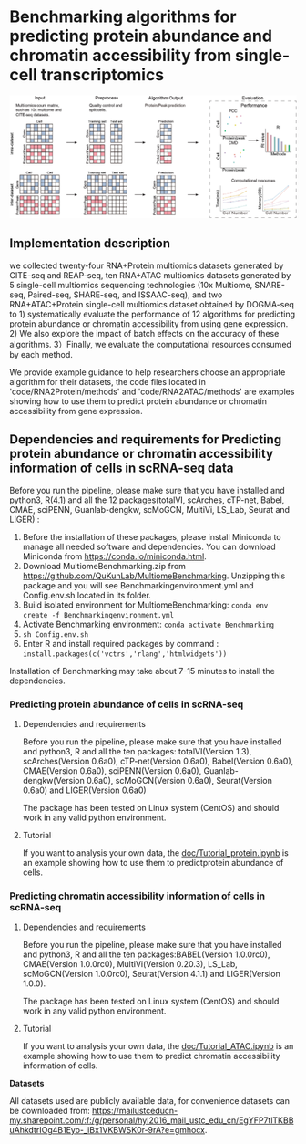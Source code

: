 # Benchmarking algorithms for predicting protein abundance and chromatin accessibility from single-cell transcriptomics
![WorkFolw](./fig/pipeline.jpg)

## Implementation description

  we collected twenty-four RNA+Protein multiomics datasets generated by CITE-seq and REAP-seq, ten RNA+ATAC multiomics datasets generated by 5 single-cell multiomics sequencing technologies (10x Multiome, SNARE-seq, Paired-seq, SHARE-seq, and ISSAAC-seq), and two RNA+ATAC+Protein single-cell multiomics dataset obtained by DOGMA-seq to 1) systematically evaluate the performance of 12 algorithms for predicting protein abundance or chromatin accessibility from using gene expression. 2) We also explore the impact of batch effects on the accuracy of these algorithms. 3）Finally, we evaluate the computational resources consumed by each method.

  We provide example guidance to help researchers choose an appropriate algorithm for their datasets,
  the code files located in 'code/RNA2Protein/methods' and 'code/RNA2ATAC/methods' are examples showing how to use them to predict protein abundance or chromatin accessibility from gene expression.


## Dependencies and requirements for Predicting protein abundance or chromatin accessibility information of cells in scRNA-seq data

 Before you run the pipeline, please make sure that you have installed and python3, R(4.1) and all the 12 packages(totalVI, scArches, cTP-net, Babel, CMAE, sciPENN, Guanlab-dengkw, scMoGCN, MultiVi, LS_Lab, Seurat and LIGER) :
1. Before the installation of these packages, please install Miniconda to manage all needed software and dependencies. You can download Miniconda from https://conda.io/miniconda.html.
2. Download MultiomeBenchmarking.zip from https://github.com/QuKunLab/MultiomeBenchmarking. Unzipping this package and you will see Benchmarkingenvironment.yml and Config.env.sh located in its folder.
3. Build isolated environment for MultiomeBenchmarking: 
`conda env create -f Benchmarkingenvironment.yml`
4. Activate Benchmarking environment:
`conda activate Benchmarking`
5. `sh Config.env.sh`
6. Enter R and install required packages by command : `install.packages(c('vctrs','rlang','htmlwidgets'))`

Installation of Benchmarking may take about 7-15 minutes to install the dependencies.

### Predicting protein abundance of cells in scRNA-seq

1. Dependencies and requirements

    Before you run the pipeline, please make sure that you have installed and python3, R and all the ten packages: totalVI(Version 1.3), scArches(Version 0.6a0), cTP-net(Version 0.6a0), Babel(Version 0.6a0), CMAE(Version 0.6a0), sciPENN(Version 0.6a0), Guanlab-dengkw(Version 0.6a0), scMoGCN(Version 0.6a0), Seurat(Version 0.6a0) and LIGER(Version 0.6a0)
 
   The package has been tested on Linux system (CentOS) and should work in any valid python environment. 

2. Tutorial

   If you want to analysis your own data, the [doc/Tutorial_protein.ipynb](https://github.com/QuKunLab/MultiomeBenchmarking/blob/main/doc/Tutorial_protein.ipynb) is an example showing how to use them to predictprotein abundance of cells.
  
### Predicting chromatin accessibility information of cells in scRNA-seq

1.  Dependencies and requirements

    Before you run the pipeline, please make sure that you have installed and python3, R and all the ten packages:BABEL(Version 1.0.0rc0), CMAE(Version 1.0.0rc0), MultiVi(Version 0.20.3), LS_Lab, scMoGCN(Version 1.0.0rc0), Seurat(Version 4.1.1) and LIGER(Version 1.0.0).
 
    The package has been tested on Linux system (CentOS) and should work in any valid python environment. 

2. Tutorial

   If you want to analysis your own data, the [doc/Tutorial_ATAC.ipynb](https://github.com/QuKunLab/MultiomeBenchmarking/blob/main/doc/Tutorial_ATAC.ipynb) is an example showing how to use them to predict chromatin accessibility information of cells.


__Datasets__

  All datasets used are publicly available data, for convenience datasets can be downloaded from: https://mailustceducn-my.sharepoint.com/:f:/g/personal/hyl2016_mail_ustc_edu_cn/EgYFP7tlTKBBuAhkdtrIOg4B1Eyo-_iBx1VKBWSK0r-9rA?e=gmhocx.

<!--For citation and further information please refer to: __Li, B., Zhang, W., Guo, C. et al. Benchmarking spatial and single-cell transcriptomics integration methods for transcript distribution prediction and cell type deconvolution. Nat Methods (2022). https://doi.org/10.1038/s41592-022-01480-9__.-->


